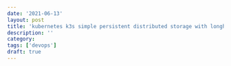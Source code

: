 ```yaml
---
date: '2021-06-13'
layout: post
title: 'kubernetes k3s simple persistent distributed storage with longhorn'
description: ''
category:
tags: ['devops']
draft: true
---
```

